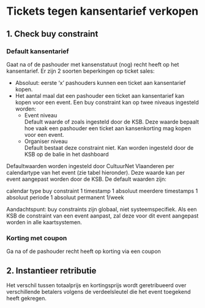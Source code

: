 ---
---

# Tickets tegen kansentarief verkopen

## 1. Check buy constraint

### Default kansentarief

Gaat na of de pashouder met kansenstatuut (nog) recht heeft op het kansentarief. Er zijn 2 soorten beperkingen op ticket sales:

- Absoluut: eerste ‘x’ pashouders kunnen een ticket aan kansentarief kopen.
- Het aantal maal dat een pashouder een ticket aan kansentarief kan kopen voor een event. Een buy constraint kan op twee niveaus ingesteld worden:
	- Event niveau  
	Default waarde of zoals ingesteld door de KSB. Deze waarde bepaalt hoe vaak een pashouder een ticket aan kansenkorting mag kopen voor een event.
	- Organiser niveau  
	Default bestaat deze constraint niet. Kan worden ingesteld door de KSB op de balie in het dashboard

Defaultwaarden worden ingesteld door CultuurNet Vlaanderen per calendartype van het event (zie tabel hieronder). Deze waarde kan per event aangepast worden door de KSB. De default waarden zijn:

calendar type
buy constraint
1 timestamp
1 absoluut
meerdere timestamps
1 absoluut
periode
1 absoluut
permanent
1/week

Aandachtspunt: buy constraints zijn globaal, niet systeemspecifiek. Als een KSB de constraint van een event aanpast, zal deze voor dit event aangepast worden in alle kaartsystemen.

### Korting met coupon
Ga na of de pashouder recht heeft op korting via een coupon

## 2. Instantieer retributie
Het verschil tussen totaalprijs en kortingsprijs wordt geretribueerd over verschillende betalers volgens de verdeelsleutel die het event toegekend heeft gekregen.

